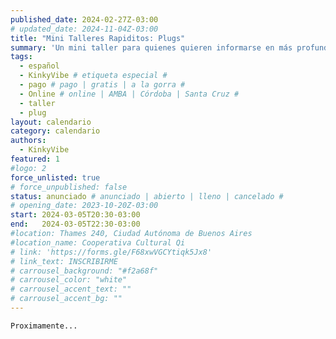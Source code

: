 ```yaml
---
published_date: 2024-02-27Z-03:00
# updated_date: 2024-11-04Z-03:00
title: "Mini Talleres Rapiditos: Plugs"
summary: 'Un mini taller para quienes quieren informarse en más profundidad sobre plugs'
tags:
  - español
  - KinkyVibe # etiqueta especial #
  - pago # pago | gratis | a la gorra #
  - Online # online | AMBA | Córdoba | Santa Cruz #
  - taller
  - plug
layout: calendario
category: calendario
authors:
  - KinkyVibe
featured: 1
#logo: 2
force_unlisted: true
# force_unpublished: false
status: anunciado # anunciado | abierto | lleno | cancelado #
# opening_date: 2023-10-20Z-03:00
start: 2024-03-05T20:30-03:00
end:   2024-03-05T22:30-03:00
#location: Thames 240, Ciudad Autónoma de Buenos Aires
#location_name: Cooperativa Cultural Qi
# link: 'https://forms.gle/F68xwVGCYtiqk5Jx8'
# link_text: INSCRIBIRME
# carrousel_background: "#f2a68f"
# carrousel_color: "white"
# carrousel_accent_text: ""
# carrousel_accent_bg: ""
---
```

`Proximamente...`